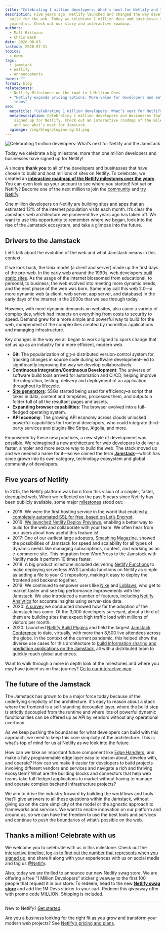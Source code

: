 ```yaml
---
title: "Celebrating 1 million developers: What’s next for Netlify and the Jamstack"
description: Five years ago, Netlify launched and changed the way developers
  build for the web. Today we celebrate 1 million devs and businesses that have
  joined us. Check out our story and interactive roadmap.
authors:
  - Matt Biilmann
  - Chris Bach
date: 2020-08-03
lastmod: 2020-07-31
topics:
  - news
tags:
  - jamstack
  - netlify
  - announcements
tweet: ""
format: blog
relatedposts:
  - Netlify Milestones on the road to 1 Million Devs
  - "Netlify expands pricing options: More value for developers and enterprise
    teams"
seo:
  metatitle: "Celebrating 1 million developers: What’s next for Netlify and the Jamstack"
  metadescription: Celebrating 1 million developers and businesses that have
    signed up for Netlify. Check out an interactive roadmap of the milestones
    and see what’s next for Jamstack.
  ogimage: /img/blog/plugins-og-51.png
---
```

![Celebrating 1 million developers: What’s next for Netlify and the Jamstack](/img/blog/plugins-og-48.png "Celebrating 1 million developers: What’s next for Netlify and the Jamstack")

Today we celebrate a big milestone: more than one million developers and businesses have signed up for Netlify!

A sincere **thank you** to all of the developers and businesses that have chosen to build and host millions of sites on Netlify. To celebrate, we created an **[interactive roadmap of the Netlify milestones over the years](https://million-devs.netlify.com)**. You can even look up your account to see where you started! Not yet on Netlify? Become one of the next million to join the [community](https://community.netlify.com/) and [try Netlify](https://www.netlify.com/pricing/).

One million developers on Netlify are building sites and apps that an estimated 12% of the internet population visits each month. It’s clear the Jamstack web architecture we pioneered five years ago has taken off. We want to use this opportunity to remember where we began, look into the rise of the Jamstack ecosystem, and take a glimpse into the future.

## Drivers to the Jamstack

Let’s talk about the evolution of the web and what Jamstack means in this context.

If we look back, the Unix model (a client and server) made up the first days of the pre-web. In the early web around the 1990s, web developers [built static sites](https://www.infoworld.com/article/3563829/jamstack-the-static-website-revolution-upending-web-development.html). As the usage of the internet blossomed from educational, to personal, to business, the web evolved into meeting more dynamic needs, and the next phase of the web was born. Some may call this web 2.0—a more dynamic web (a client, web server, app server, and database) in the early days of the internet in the 2000s that we see through today.

However, with more dynamic demands on websites, also came a variety of complexities, which had impacts on everything from costs to security to speed. Demand grew for a more simple and powerful way to build for the web, independent of the complexities created by monolithic applications and managing infrastructure.

Key changes in the way we all began to work aligned to spark change that set us up as an industry for a more efficient, modern web.

* **Git**: The popularization of [git](https://thenewstack.io/git-at-15-how-git-changed-the-way-we-code/)–a distributed version-control system for tracking changes in source code during software development–led to significantly improving the way we develop collaboratively.
* **Continuous Integration/Continuous Development**: The universe of software build tools arrived for automation and CI/CD, helping improve the integration, testing, delivery and deployment of an application throughout its lifecycle.
* **[Site generators](https://www.netlify.com/blog/2020/04/14/what-is-a-static-site-generator-and-3-ways-to-find-the-best-one/)**: SSGs started being used for efficiency–a script that takes in data, content and templates, processes them, and outputs a folder full of all the resultant pages and assets.
* **Expanding browser capabilities**: The browser evolved into a full-fledged operating system.
* **API economy**: The growing API economy across clouds unlocked powerful capabilities for frontend developers, who could integrate third-party services and plugins like Stripe, Algolia, and more.

Empowered by these new practices, a new style of development was possible. We reimagined a new architecture for web developers to deliver a faster, simpler and more secure way to build the web. The stack moved up and we needed a name for it—so we coined the term **[Jamstack](https://www.netlify.com/jamstack)**—which has since grown into its own category, technology ecosystem and global community of developers.

## Five years of Netlify

In 2015, the Netlify platform was born from this vision of a simpler, faster, decoupled web. When we reflected on the past 5 years since Netlify has been publicly available, some major [milestones](https://www.netlify.com/blog/2020/08/03/netlify-milestones-on-the-road-to-1-million-devs/) stood out:

* 2016: We were the first hosting service in the world that enabled [a completely automated SSL for free, based on Let’s Encrypt](https://www.netlify.com/blog/2016/01/15/free-ssl-on-custom-domains/).
* 2016: [We launched Netlify Deploy Previews](https://www.netlify.com/blog/2016/07/20/introducing-deploy-previews-in-netlify/), enabling a better way to build for the web and collaborate with your team. We often hear from our users about how useful this feature is!
* 2017: One of our earliest large adopters, [Smashing Magazine](https://www.netlify.com/blog/2017/11/21/smashing-magazine-is-now-live-on-netlify/), showed the possibilities of Jamstack for speed and scalability for all types of dynamic needs like managing subscriptions, content, and working as an e-commerce site. This migration from WordPress to the Jamstack with Netlify made it perform 10 times faster.
* 2018: A big product milestone included delivering [Netlify Functions](https://www.netlify.com/blog/2018/03/20/netlifys-aws-lambda-functions-bring-the-backend-to-your-frontend-workflow/) to make deploying serverless AWS Lambda functions on Netlify as simple as adding a file to your Git repository, making it easy to deploy the frontend and backend together.
* 2019: We continued to empower users like [Nike](https://www.netlify.com/customers/matter-supply-nike-site/) and [Loblaws](https://www.netlify.com/blog/2019/11/07/news-from-the-largest-jamstack-conference-yet/), who get to market faster and see big performance improvements with the Jamstack. We also introduced a number of features, including [Netlify Analytics](https://www.netlify.com/blog/2019/07/10/netlify-analytics-accurate-insights-without-performance-impacts/) for accurate insights using server-side data.
* 2020: [A survey](https://www.netlify.com/blog/2020/05/27/state-of-the-jamstack-survey-2020-first-results/) we conducted showed how far the adoption of the Jamstack has come. Of the 3,000 developers surveyed, about a third of them are building sites that expect high traffic load with millions of visitors per month.
* 2020: Launched [Netlify Build Plugins](https://www.netlify.com/blog/2020/05/27/netlify-build-plugins-are-here/) and held the largest [Jamstack Conference](https://www.youtube.com/watch?v=w9yrrQBBKos&list=PL58Wk5g77lF8jzqp_1cViDf-WilJsAvqT) to date, virtually, with more than 8,500 live attendees across the globe. In the context of the current pandemic, this helped show the diverse use cases for this architecture to [build information sharing and prediction applications on the Jamstack](https://www.netlify.com/blog/2020/07/06/how-the-covid-tracking-project-scaled-from-0-to-2m-api-requests-in-a-few-weeks/?_ga=2.99948826.547900587.1594164958-821617309.1586972559), all with a distributed team to quickly reach global audiences.

Want to walk through a more in depth look at the milestones and where you may have joined us on that journey? [Go to our interactive map](https://million-devs.netlify.com).

## The future of the Jamstack

The Jamstack has grown to be a major force today because of the underlying simplicity of the architecture. It's easy to reason about a stack where the frontend is a self-standing decoupled layer, where the build step is strictly decoupled from the runtime and where lots of powerful dynamic functionalities can be offered up as API by vendors without any operational overhead.

As we keep pushing the boundaries for what developers can build with this approach, we need to keep this core simplicity of the architecture. This is what's top of mind for us at Netlify as we look into the future.

How can we take an important future component like [Edge Handlers](https://www.netlify.com/blog/2020/05/27/introducing-edge-handlers-in-preview/), and make a fully programmable edge layer easy to reason about, develop with, and operate? How can we make it easier for developers to build projects involving different vendors and services and navigate a rich and thriving ecosystem? What are the building blocks and connectors that help web teams take full fledged applications to market without having to manage and operate complex backend infrastructure projects?

We aim to drive the industry forward by building the workflows and tools that'll give answers to all these questions within the Jamstack, without giving up on the core simplicity of the model or the agnostic approach to frameworks and services. We want to enable innovation on our platform and around us, so we can have the freedom to use the best tools and services and continue to push the boundaries of what’s possible on the web.

## Thanks a million! Celebrate with us

We welcome you to celebrate with us in this milestone. Check out the [interactive timeline, log-in to find out the number that represents when you signed up](https://million-devs.netlify.com), and share it along with your experiences with us on social media and tag us [@Netlify](https://twitter.com/netlify).

Also, today we are thrilled to announce our new Netlify swag store. We are offering a free “1 Million Developers” sticker giveaway to the first 100 people that request it in our store. To redeem, head to the new **[Netlify swag store](https://swag.netlify.com/)** and add the 1M Devs sticker to your cart. Redeem this giveaway offer with promo code MILLION. Shipping is included.

- - -

New to Netlify? [Get started](https://app.netlify.com/signup).

Are you a business looking for the right fit as you grow and transform your modern web projects? See [Netlify’s pricing and plans](https://www.netlify.com/pricing/).
